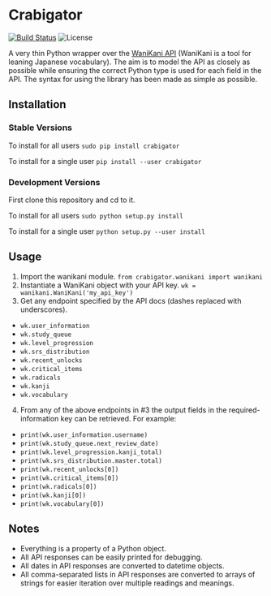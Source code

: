 Crabigator
==========
[![Build Status](https://travis-ci.org/jonesinator/crabigator.svg)](https://travis-ci.org/jonesinator/crabigator) ![License](https://img.shields.io/github/license/jonesinator/crabigator.svg)

A very thin Python wrapper over the [WaniKani
API](https://www.wanikani.com/api) (WaniKani is a tool for leaning Japanese
vocabulary). The aim is to model the API as closely as possible while ensuring
the correct Python type is used for each field in the API. The syntax for using
the library has been made as simple as possible.

Installation
------------
### Stable Versions
To install for all users `sudo pip install crabigator`

To install for a single user `pip install --user crabigator`

### Development Versions
First clone this repository and cd to it.

To install for all users `sudo python setup.py install`

To install for a single user `python setup.py --user install`

Usage
-----
1. Import the wanikani module. `from crabigator.wanikani import wanikani`
2. Instantiate a WaniKani object with your API key.
   `wk = wanikani.WaniKani('my_api_key')`
3. Get any endpoint specified by the API docs (dashes replaced with
   underscores).
  * `wk.user_information`
  * `wk.study_queue`
  * `wk.level_progression`
  * `wk.srs_distribution`
  * `wk.recent_unlocks`
  * `wk.critical_items`
  * `wk.radicals`
  * `wk.kanji`
  * `wk.vocabulary`
4. From any of the above endpoints in #3 the output fields in the
   required-information key can be retrieved. For example:
  * `print(wk.user_information.username)`
  * `print(wk.study_queue.next_review_date)`
  * `print(wk.level_progression.kanji_total)`
  * `print(wk.srs_distribution.master.total)`
  * `print(wk.recent_unlocks[0])`
  * `print(wk.critical_items[0])`
  * `print(wk.radicals[0])`
  * `print(wk.kanji[0])`
  * `print(wk.vocabulary[0])`

Notes
-----
* Everything is a property of a Python object.
* All API responses can be easily printed for debugging.
* All dates in API responses are converted to datetime objects.
* All comma-separated lists in API responses are converted to arrays of strings
  for easier iteration over multiple readings and meanings.
